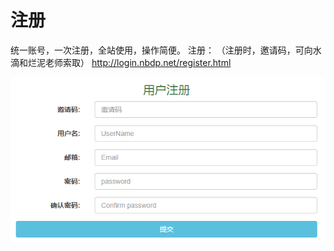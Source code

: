 # 注册

统一账号，一次注册，全站使用，操作简便。
注册： （注册时，邀请码，可向水滴和烂泥老师索取） 
http://login.nbdp.net/register.html

![注册](../images/login/reg.png '注册')